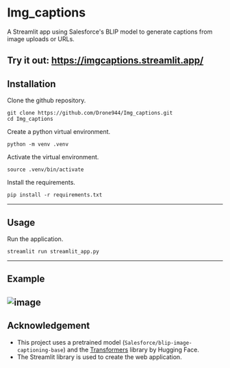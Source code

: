 # Img_captions
A Streamlit app using Salesforce's BLIP model to generate captions from image uploads or URLs.

Try it out: https://imgcaptions.streamlit.app/
---

## Installation
Clone the github repository.
```
git clone https://github.com/Drone944/Img_captions.git
cd Img_captions
```
Create a python virtual environment.
```
python -m venv .venv
```
Activate the virtual environment.
```
source .venv/bin/activate
```
Install the requirements.
```
pip install -r requirements.txt
```
---

## Usage
Run the application.
```
streamlit run streamlit_app.py
```
---

## Example
![image](https://github.com/user-attachments/assets/7728e224-b3ad-4994-8693-7dbde7c2a5d0)
---

## Acknowledgement
- This project uses a pretrained model (`Salesforce/blip-image-captioning-base`) and the [Transformers](https://github.com/huggingface/transformers) library by Hugging Face.
- The Streamlit library is used to create the web application.
  

